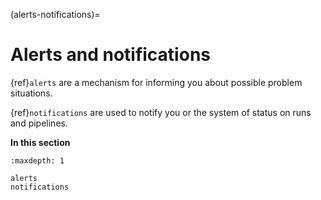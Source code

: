 (alerts-notifications)=
# Alerts and notifications 

{ref}`alerts` are a mechanism for informing you about possible problem situations. 

{ref}`notifications` are used to notify you or the system of status on runs and pipelines.

**In this section**

```{toctree}
:maxdepth: 1

alerts
notifications
```